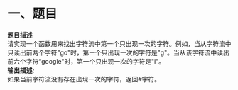 # 一、题目
**题目描述**  
请实现一个函数用来找出字符流中第一个只出现一次的字符。例如，当从字符流中只读出前两个字符"go"时，第一个只出现一次的字符是"g"。当从该字符流中读出前六个字符“google"时，第一个只出现一次的字符是"l"。  
**输出描述:**  
如果当前字符流没有存在出现一次的字符，返回#字符。  
